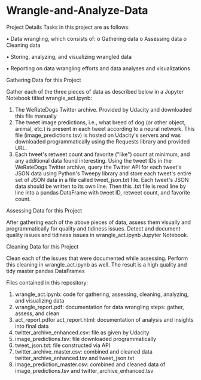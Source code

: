 # Wrangle-and-Analyze-Data

Project Details
Tasks in this project are as follows:

•	Data wrangling, which consists of:
o	Gathering data 
o	Assessing data
o	Cleaning data

•	Storing, analyzing, and visualizing wrangled data

•	Reporting on data wrangling efforts and  data analyses and visualizations


Gathering Data for this Project

Gather each of the three pieces of data as described below in a Jupyter Notebook titled wrangle_act.ipynb:
1.	The WeRateDogs Twitter archive. Provided by Udacity  and downloaded this file manually 
2.	The tweet image predictions, i.e., what breed of dog (or other object, animal, etc.) is present in each tweet according to a neural network. This file (image_predictions.tsv) is hosted on Udacity's servers and was downloaded programmatically using the Requests library and provided URL. 
3.	Each tweet's retweet count and favorite ("like") count at minimum, and any additional data found interesting. Using the tweet IDs in the WeRateDogs Twitter archive, query the Twitter API for each tweet's JSON data using Python's Tweepy library and store each tweet's entire set of JSON data in a file called tweet_json.txt file. Each tweet's JSON data should be written to its own line. Then this .txt file is read line by line into a pandas DataFrame with tweet ID, retweet count, and favorite count. 


Assessing Data for this Project

After gathering each of the above pieces of data, assess them visually and programmatically for quality and tidiness issues. Detect and document quality issues and tidiness issues in wrangle_act.ipynb Jupyter Notebook. 


Cleaning Data for this Project

Clean each of the issues that were documented while assessing. Perform this cleaning in wrangle_act.ipynb as well. The result is a high quality and tidy master pandas DataFrames






Files contained in this repository:
1.	wrangle_act.ipynb: code for gathering, assessing, cleaning, analyzing, and visualizing data
2.	wrangle_report.pdf: documentation for data wrangling steps: gather, assess, and clean
3.	act_report.pdfor act_report.html: documentation of analysis and insights into final data
4.	twitter_archive_enhanced.csv: file as given by Udacity
5.	image_predictions.tsv: file downloaded programmatically
6.	tweet_json.txt: file constructed via API
7.	twitter_archive_master.csv: combined and cleaned data twitter_archive_enhanced.tsv and tweet_json.txt
8.	image_prediction_master.csv: combined and cleaned data of image_predictions.tsv and twitter_archive_enhanced.tsv
